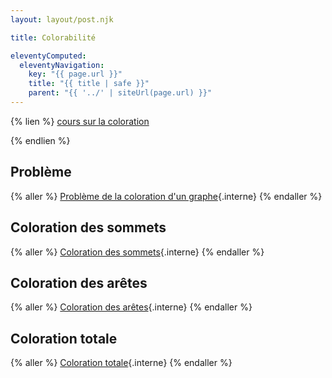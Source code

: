 ```yaml
---
layout: layout/post.njk

title: Colorabilité

eleventyComputed:
  eleventyNavigation:
    key: "{{ page.url }}"
    title: "{{ title | safe }}"
    parent: "{{ '../' | siteUrl(page.url) }}"
---
```


{% lien %}
[cours sur la coloration](https://www-sop.inria.fr/members/Frederic.Havet/Cours/coloration.pdf)

{% endlien %}

## Problème

{% aller %}
[Problème de la coloration d'un graphe](./problème/){.interne}
{% endaller %}

## Coloration des sommets

{% aller %}
[Coloration des sommets](coloration-sommets){.interne}
{% endaller %}

## Coloration des arêtes

{% aller %}
[Coloration des arêtes](coloration-arêtes){.interne}
{% endaller %}

## Coloration totale

{% aller %}
[Coloration totale](coloration-totale){.interne}
{% endaller %}
